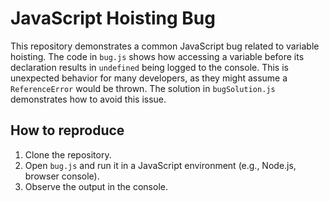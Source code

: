 # JavaScript Hoisting Bug
This repository demonstrates a common JavaScript bug related to variable hoisting.  The code in `bug.js` shows how accessing a variable before its declaration results in `undefined` being logged to the console. This is unexpected behavior for many developers, as they might assume a `ReferenceError` would be thrown. The solution in `bugSolution.js` demonstrates how to avoid this issue.

## How to reproduce

1. Clone the repository.
2. Open `bug.js` and run it in a JavaScript environment (e.g., Node.js, browser console).
3. Observe the output in the console.